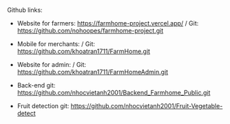 Github links:

- Website for farmers: https://farmhome-project.vercel.app/
 / Git: https://github.com/nohoopes/farmhome-project.git

- Mobile for merchants: 
 / Git: https://github.com/khoatran1711/FarmHome.git

- Website for admin:
 / Git: https://github.com/khoatran1711/FarmHomeAdmin.git

- Back-end git: https://github.com/nhocvietanh2001/Backend_Farmhome_Public.git

- Fruit detection git:  https://github.com/nhocvietanh2001/Fruit-Vegetable-detect